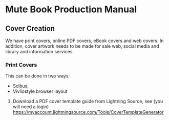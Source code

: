 # Mute Book Production Manual

## Cover Creation

We have print covers, online PDF covers, eBook covers and web covers. In addition, cover artwork needs to be made for sale web, social media and library and information services.

### Print Covers

This can be done in two ways;

* Scibus, 
* Vivliostyle browser layout

1. Download a PDF cover template guide from Lightning Source, see (you will need a login) https://myaccount.lightningsource.com/Tools/CoverTemplateGenerator



